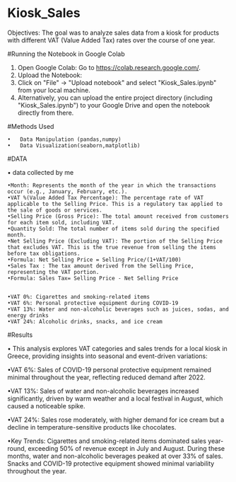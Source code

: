 # Kiosk_Sales

Objectives:
	The goal was to analyze sales data from a kiosk for products with different VAT (Value Added Tax) rates over the course of one year.
 

#Running the Notebook in Google Colab
  1.	Open Google Colab: Go to https://colab.research.google.com/.
  2.	Upload the Notebook:
  3.	Click on "File" -> "Upload notebook" and select "Kiosk_Sales.ipynb" from your local machine.
  4.	Alternatively, you can upload the entire project directory (including "Kiosk_Sales.ipynb") to your Google Drive and open the notebook directly from there.

#Methods Used

    •	Data Manipulation (pandas,numpy)  
    •	Data Visualization(seaborn,matplotlib)
 


#DATA

  •	data collected by me

	•Month: Represents the month of the year in which the transactions occur (e.g., January, February, etc.).
	•VAT %(Value Added Tax Percentage): The percentage rate of VAT applicable to the Selling Price. This is a regulatory tax applied to the sale of goods or services.
	•Selling Price (Gross Price): The total amount received from customers for each item sold, including VAT.
	•Quantity Sold: The total number of items sold during the specified month.
	•Net Selling Price (Excluding VAT): The portion of the Selling Price that excludes VAT. This is the true revenue from selling the items before tax obligations.
	•Formula: Net Selling Price = Selling Price/(1+VAT/100)
	•Sales Tax : The tax amount derived from the Selling Price, representing the VAT portion.
	•Formula: Sales Tax= Selling Price - Net Selling Price


	•VAT 0%: Cigarettes and smoking-related items
	•VAT 6%: Personal protective equipment during COVID-19
	•VAT 13%: Water and non-alcoholic beverages such as juices, sodas, and energy drinks
	•VAT 24%: Alcoholic drinks, snacks, and ice cream

#Results

  • This analysis explores VAT categories and sales trends for a local kiosk in Greece, providing insights into seasonal and event-driven variations:

  •VAT 6%: Sales of COVID-19 personal protective equipment remained minimal throughout the year, reflecting reduced demand after 2022.

  •VAT 13%: Sales of water and non-alcoholic beverages increased significantly, driven by warm weather and a local festival in August, which caused a noticeable spike.

  •VAT 24%: Sales rose moderately, with higher demand for ice cream but a decline in temperature-sensitive products like chocolates.

  •Key Trends: Cigarettes and smoking-related items dominated sales year-round, exceeding 50% of revenue except in July and August. During these months, water and non-alcoholic beverages peaked at over 33% of sales. Snacks and COVID-19 protective equipment showed minimal variability throughout the year.
